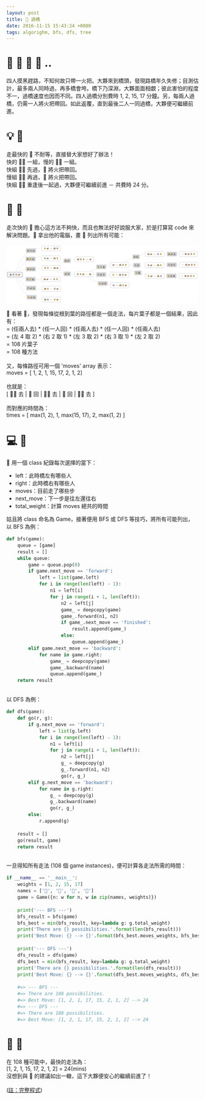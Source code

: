 ```yaml
---
layout: post
title: 🚸 過橋
date: 2016-11-15 15:43:24 +0800
tags: algorighm, bfs, dfs, tree
---
```

# 🙉 🐰 🐥 🐌 ..
四人摸黑趕路，不知何故只帶一火把。大夥來到橋頭，發現路橋年久失修；目測估計，最多兩人同時過，再多橋會垮。橋下乃深淵，大夥面面相覷；彼此害怕的程度不一，過橋速度也因而不同。四人過橋分別費時 1, 2, 15, 17 分鐘。另，每兩人過橋，仍需一人將火把帶回。如此返覆，直到最後二人一同過橋，大夥便可繼續前進。

# 💡 🐒
走最快的 🙉 不耐等，直接替大家想好了辦法！<br>
快的 🙉🐰 一組，慢的 🐥🐌 一組。<br>
快組 🙉🐰 先過，🙉 將火把帶回。<br>
慢組 🐥🐌 再過，🐰 將火把帶回。<br>
快組 🙉🐰 重逢後一起過，大夥便可繼續前進 － 共費時 24 分。

# 🌳 🐇
走次快的 🐰 擔心這方法不夠快，而且也無法好好說服大家，於是打算寫 code 來解決問題。🐰 拿出他的電腦，畫 🌳 列出所有可能：<br><br>
![tree](/assets/img/crossing_bridge_tree.png)<br>

🐰 看著 🌳，發現每條從根到葉的路徑都是一個走法，每片葉子都是一個結果，因此有：<br>
= (任兩人去) * (任一人回) * (任兩人去) * (任一人回) * (任兩人去)<br>
= (左 4 取 2) * (右 2 取 1) * (左 3 取 2) * (右 3 取 1) * (左 2 取 2)<br>
= 108 片葉子<br>
= 108 種方法<br>
<br>
又，每條路徑可用一個 'moves' array 表示：<br>
moves = [ 1, 2, 1, 15, 17, 2, 1, 2]<br>
<br>
也就是：<br>
[ 🙉🐰 去 | 🙉 回 | 🐥🐌 去 | 🐰 回 | 🙉🐰 去 ]<br>
<br>
而對應的時間為：<br>
times = [ max(1, 2), 1, max(15, 17), 2, max(1, 2) ]<br>

# 💻 🐇
🐰 用一個 class 紀錄每次選擇的當下：

- left：此時橋左有哪些人
- right：此時橋右有哪些人
- moves：目前走了哪些步
- next_move：下一步是往左還往右
- total_weight：計算 moves 總共的時間

姑且將 class 命名為 Game，接著便用 BFS 或 DFS 等技巧，將所有可能列出，以 BFS 為例：

```python
def bfs(game):
    queue = [game]
    result = []
    while queue:
        game = queue.pop(0)
        if game.next_move == 'forward':
            left = list(game.left)
            for i in range(len(left) - 1):
                n1 = left[i]
                for j in range(i + 1, len(left)):
                    n2 = left[j]
                    game_ = deepcopy(game)
                    game_.forward(n1, n2)
                    if game_.next_move == 'finished':
                        result.append(game_)
                    else:
                        queue.append(game_)
        elif game.next_move == 'backward':
            for name in game.right:
                game_ = deepcopy(game)
                game_.backward(name)
                queue.append(game_)
    return result
```
<br>
以 DFS 為例：<br>

```python
def dfs(game):
    def go(r, g):
        if g.next_move == 'forward':
            left = list(g.left)
            for i in range(len(left) - 1):
                n1 = left[i]
                for j in range(i + 1, len(left)):
                    n2 = left[j]
                    g_ = deepcopy(g)
                    g_.forward(n1, n2)
                    go(r, g_)
        elif g.next_move == 'backward':
            for name in g.right:
                g_ = deepcopy(g)
                g_.backward(name)
                go(r, g_)
        else:
            r.append(g)

    result = []
    go(result, game)
    return result
```
<br>
一旦得知所有走法 (108 個 game instances)，便可計算各走法所需的時間：<br>

```python
if __name__ == '__main__':
    weights = [1, 2, 15, 17]
    names = ['🙉', '🐰', '🐥', '🐌']
    game = Game({n: w for n, w in zip(names, weights)})

    print('--- BFS ---')
    bfs_result = bfs(game)
    bfs_best = min(bfs_result, key=lambda g: g.total_weight)
    print('There are {} possibilities.'.format(len(bfs_result)))
    print('Best Move: {} --> {}'.format(bfs_best.moves_weights, bfs_best.total_weight))

    print('--- DFS ---')
    dfs_result = dfs(game)
    dfs_best = min(bfs_result, key=lambda g: g.total_weight)
    print('There are {} possibilities.'.format(len(dfs_result)))
    print('Best Move: {} --> {}'.format(dfs_best.moves_weights, dfs_best.total_weight))

    #=> --- BFS ---
    #=> There are 108 possibilities.
    #=> Best Move: [1, 2, 1, 17, 15, 2, 1, 2] --> 24
    #=> --- DFS ---
    #=> There are 108 possibilities.
    #=> Best Move: [1, 2, 1, 17, 15, 2, 1, 2] --> 24
```

# 🎉 🙌
在 108 種可能中，最快的走法為：<br>
[1, 2, 1, 15, 17, 2, 1, 2] = 24(mins)<br>
沒想到與 🙉 的建議如出一轍，這下大夥便安心的繼續前進了！<br>
<br>
([註：完整程式](https://gist.github.com/JmeHsieh/334835a778dba4b106990facbc63f156))<br>
